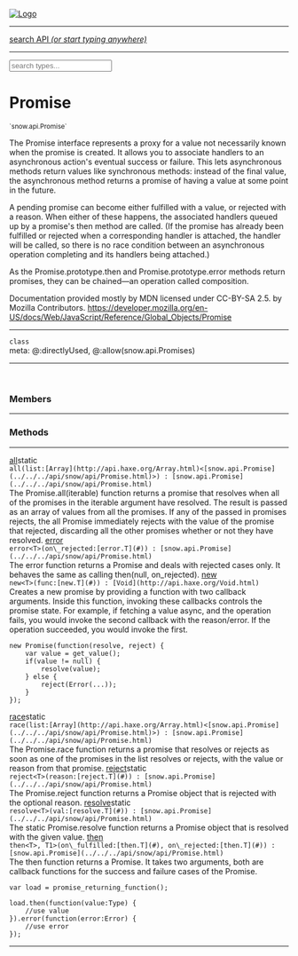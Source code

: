 
[![Logo](../../../images/logo.png)](../../../api/index.html)

<hr/>
<a href="#" id="search_bar" onclick="return;"><div> search API <em>(or start typing anywhere)</em> </div></a>
<hr/>

<script src="../../../js/omnibar.js"> </script>
<link rel="stylesheet" type="text/css" href="../../../css/omnibar.css" media="all">

<div id="omnibar"> <a href="#" onclick="return" id="omnibar_close"></a> <input id="omnibar_text" type="text" placeholder="search types..."></input></div>
<script  id="typelist" data-relpath="../../../" data-types="snow.App,snow.AppFixedTimestep,snow.Snow,snow._Snow.Core,snow.api.Debug,snow.api.DebugError,snow.api.File,snow.api.FileHandle,snow.api.FileSeek,snow.api.Libs,snow.api.Promise,snow.api.PromiseError,snow.api.PromiseState,snow.api.Promises,snow.api.Timer,snow.api._Debug.LogError,snow.api._File.FileHandle_Impl_,snow.api._File.FileSeek_Impl_,snow.api._Promise.PromiseState_Impl_,snow.api.buffers.ArrayBuffer,snow.api.buffers.ArrayBufferIO,snow.api.buffers.ArrayBufferView,snow.api.buffers.DataView,snow.api.buffers.Float32Array,snow.api.buffers.Float64Array,snow.api.buffers.Int16Array,snow.api.buffers.Int32Array,snow.api.buffers.Int8Array,snow.api.buffers.TAError,snow.api.buffers.TypedArrayType,snow.api.buffers.Uint16Array,snow.api.buffers.Uint32Array,snow.api.buffers.Uint8Array,snow.api.buffers.Uint8ClampedArray,snow.api.buffers._ArrayBuffer.ArrayBuffer_Impl_,snow.api.buffers._Float32Array.Float32Array_Impl_,snow.api.buffers._Float64Array.Float64Array_Impl_,snow.api.buffers._Int16Array.Int16Array_Impl_,snow.api.buffers._Int32Array.Int32Array_Impl_,snow.api.buffers._Int8Array.Int8Array_Impl_,snow.api.buffers._TypedArrayType.TypedArrayType_Impl_,snow.api.buffers._Uint16Array.Uint16Array_Impl_,snow.api.buffers._Uint32Array.Uint32Array_Impl_,snow.api.buffers._Uint8Array.Uint8Array_Impl_,snow.api.buffers._Uint8ClampedArray.Uint8ClampedArray_Impl_,snow.core.native.Core,snow.core.native._Core.StaticSnow,snow.core.native.assets.Assets,snow.core.native.assets._Assets.NativeAudioDataBlob,snow.core.native.assets._Assets.NativeAudioDataInfo,snow.core.native.assets._Assets.NativeAudioInfo,snow.core.native.audio.Audio,snow.core.native.audio.Sound,snow.core.native.input.Input,snow.core.native.io.IO,snow.core.native.window.Windowing,snow.core.web.assets.psd.PSD,snow.core.web.input.DOMKeys,snow.modules.interfaces.Assets,snow.modules.interfaces.Audio,snow.modules.interfaces.IO,snow.modules.interfaces.Input,snow.modules.interfaces.Windowing,snow.modules.openal.AL,snow.modules.openal.ALC,snow.modules.openal.ALHelper,snow.modules.openal.Audio,snow.modules.openal.Context,snow.modules.openal.Device,snow.modules.openal.Sound,snow.modules.openal._AL.Context_Impl_,snow.modules.openal._AL.Device_Impl_,snow.modules.openal.sound.ALSound,snow.modules.openal.sound.ALStream,snow.modules.openal.sound.Sound,snow.modules.opengl.GL,snow.modules.opengl.GLActiveInfo,snow.modules.opengl.GLBuffer,snow.modules.opengl.GLContextAttributes,snow.modules.opengl.GLFramebuffer,snow.modules.opengl.GLProgram,snow.modules.opengl.GLRenderbuffer,snow.modules.opengl.GLShader,snow.modules.opengl.GLTexture,snow.modules.opengl.GLUniformLocation,snow.modules.opengl.native.GL,snow.modules.opengl.native.GLActiveInfo,snow.modules.opengl.native.GLBO,snow.modules.opengl.native.GLBuffer,snow.modules.opengl.native.GLContextAttributes,snow.modules.opengl.native.GLFBO,snow.modules.opengl.native.GLFramebuffer,snow.modules.opengl.native.GLLink,snow.modules.opengl.native.GLObject,snow.modules.opengl.native.GLPO,snow.modules.opengl.native.GLProgram,snow.modules.opengl.native.GLProxy,snow.modules.opengl.native.GLRBO,snow.modules.opengl.native.GLRenderbuffer,snow.modules.opengl.native.GLSO,snow.modules.opengl.native.GLShader,snow.modules.opengl.native.GLShaderPrecisionFormat,snow.modules.opengl.native.GLTO,snow.modules.opengl.native.GLTexture,snow.modules.opengl.native.GLUniformLocation,snow.modules.opengl.native.GL_FFI,snow.modules.opengl.native.GL_Native,snow.modules.opengl.native._GL.GLBuffer_Impl_,snow.modules.opengl.native._GL.GLFramebuffer_Impl_,snow.modules.opengl.native._GL.GLProgram_Impl_,snow.modules.opengl.native._GL.GLRenderbuffer_Impl_,snow.modules.opengl.native._GL.GLShader_Impl_,snow.modules.opengl.native._GL.GLTexture_Impl_,snow.modules.opengl.native._GL.GLUniformLocation_Impl_,snow.modules.sdl.ControllerEventType,snow.modules.sdl.Input,snow.modules.sdl.KeyEventType,snow.modules.sdl.ModValue,snow.modules.sdl.MouseEventType,snow.modules.sdl.TouchEventType,snow.modules.sdl.Windowing,snow.modules.sdl._Input.ControllerEventType_Impl_,snow.modules.sdl._Input.KeyEventType_Impl_,snow.modules.sdl._Input.ModValue_Impl_,snow.modules.sdl._Input.MouseEventType_Impl_,snow.modules.sdl._Input.TouchEventType_Impl_,snow.system.assets.Asset,snow.system.assets.AssetBytes,snow.system.assets.AssetImage,snow.system.assets.AssetJSON,snow.system.assets.AssetText,snow.system.assets.Assets,snow.system.assets._Assets.AssetsModule,snow.system.audio.Audio,snow.system.audio.AudioModule,snow.system.audio.Sound,snow.system.input.Input,snow.system.input.Keycodes,snow.system.input.MapIntBool,snow.system.input.MapIntFloat,snow.system.input.Scancodes,snow.system.input._Input.InputModule,snow.system.io.IO,snow.system.io._IO.IOModule,snow.system.module.Assets,snow.system.module.Audio,snow.system.module.IO,snow.system.module.Input,snow.system.module.Sound,snow.system.module.Windowing,snow.system.window.Window,snow.system.window.Windowing,snow.system.window._Windowing.WindowHandleMap,snow.system.window._Windowing.WindowingModule,snow.types.AppConfig,snow.types.AppConfigNative,snow.types.AppConfigWeb,snow.types.Asset,snow.types.AssetBytes,snow.types.AssetImage,snow.types.AssetJSON,snow.types.AssetText,snow.types.AssetType,snow.types.AudioDataBlob,snow.types.AudioDataInfo,snow.types.AudioFormatType,snow.types.AudioHandle,snow.types.AudioInfo,snow.types.DisplayMode,snow.types.Error,snow.types.FileEvent,snow.types.FileEventType,snow.types.FileFilter,snow.types.GamepadDeviceEventType,snow.types.IODataOptions,snow.types.ImageInfo,snow.types.InputEvent,snow.types.InputEventType,snow.types.Key,snow.types.ModState,snow.types.OS,snow.types.OpenGLProfile,snow.types.Platform,snow.types.RenderConfig,snow.types.RenderConfigOpenGL,snow.types.Scan,snow.types.SnowConfig,snow.types.SystemEvent,snow.types.SystemEventType,snow.types.TextEventType,snow.types.WindowConfig,snow.types.WindowEvent,snow.types.WindowEventType,snow.types.WindowHandle,snow.types.WindowingConfig,snow.types._Types.AssetType_Impl_,snow.types._Types.AudioFormatType_Impl_,snow.types._Types.FileEventType_Impl_,snow.types._Types.GamepadDeviceEventType_Impl_,snow.types._Types.InputEventType_Impl_,snow.types._Types.OS_Impl_,snow.types._Types.OpenGLProfile_Impl_,snow.types._Types.Platform_Impl_,snow.types._Types.SystemEventType_Impl_,snow.types._Types.TextEventType_Impl_,snow.types._Types.WindowEventType_Impl_"></script>


<h1>Promise</h1>
<small>`snow.api.Promise`</small>

The Promise interface represents a proxy for a value not necessarily
known when the promise is created. It allows you to associate handlers
to an asynchronous action's eventual success or failure. This lets asynchronous
methods return values like synchronous methods: instead of the final value,
the asynchronous method returns a promise of having a value at some point in the future.

A pending promise can become either fulfilled with a value, or
rejected with a reason. When either of these happens, the associated
handlers queued up by a promise's then method are called. (If the promise
has already been fulfilled or rejected when a corresponding handler is attached,
the handler will be called, so there is no race condition between an asynchronous
operation completing and its handlers being attached.)

As the Promise.prototype.then and Promise.prototype.error methods return promises,
they can be chained—an operation called composition.

Documentation provided mostly by MDN
licensed under CC-BY-SA 2.5. by Mozilla Contributors.
https://developer.mozilla.org/en-US/docs/Web/JavaScript/Reference/Global_Objects/Promise

<hr/>

`class`<br/><span class="meta">
meta: @:directlyUsed, @:allow(snow.api.Promises)</span>

<hr/>


&nbsp;
&nbsp;




<h3>Members</h3> <hr/>


<h3>Methods</h3> <hr/><span class="method apipage">
            <a name="all"><a class="lift" href="#all">all</a></a><span class="inline-block static">static</span><div class="clear"></div>
            <code class="signature apipage">all(list:[Array](http://api.haxe.org/Array.html)&lt;[snow.api.Promise](../../../api/snow/api/Promise.html)&gt;<span></span>) : [snow.api.Promise](../../../api/snow/api/Promise.html)</code><br/><span class="small_desc_flat">The Promise.all(iterable) function returns a promise that
            resolves when all of the promises in the iterable argument
            have resolved. The result is passed as an array of values
            from all the promises.
            If any of the passed in promises rejects, the all Promise
            immediately rejects with the value of the promise that rejected,
            discarding all the other promises whether or not they have resolved.</span>


</span>
<span class="method apipage">
            <a name="error"><a class="lift" href="#error">error</a></a><div class="clear"></div>
            <code class="signature apipage">error&lt;T&gt;(on\_rejected:[error.T](#)<span></span>) : [snow.api.Promise](../../../api/snow/api/Promise.html)</code><br/><span class="small_desc_flat">The error function returns a Promise and deals with rejected cases only.
            It behaves the same as calling then(null, on_rejected).</span>


</span>
<span class="method apipage">
            <a name="new"><a class="lift" href="#new">new</a></a><div class="clear"></div>
            <code class="signature apipage">new&lt;T&gt;(func:[new.T](#)<span></span>) : [Void](http://api.haxe.org/Void.html)</code><br/><span class="small_desc_flat">Creates a new promise by providing a function with two callback arguments.
            Inside this function, invoking these callbacks controls the promise state.
            For example, if fetching a value async, and the operation fails, you would
            invoke the second callback with the reason/error. If the operation succeeded,
            you would invoke the first.</span>

```
new Promise(function(resolve, reject) {
    var value = get_value();
    if(value != null) {
        resolve(value);
    } else {
        reject(Error(...));
    }
});
```
</span>
<span class="method apipage">
            <a name="race"><a class="lift" href="#race">race</a></a><span class="inline-block static">static</span><div class="clear"></div>
            <code class="signature apipage">race(list:[Array](http://api.haxe.org/Array.html)&lt;[snow.api.Promise](../../../api/snow/api/Promise.html)&gt;<span></span>) : [snow.api.Promise](../../../api/snow/api/Promise.html)</code><br/><span class="small_desc_flat">The Promise.race function returns a promise that
            resolves or rejects as soon as one of the promises in the
            list resolves or rejects, with the value or reason from that promise.</span>


</span>
<span class="method apipage">
            <a name="reject"><a class="lift" href="#reject">reject</a></a><span class="inline-block static">static</span><div class="clear"></div>
            <code class="signature apipage">reject&lt;T&gt;(reason:[reject.T](#)<span></span>) : [snow.api.Promise](../../../api/snow/api/Promise.html)</code><br/><span class="small_desc_flat">The Promise.reject function returns a Promise object
            that is rejected with the optional reason.</span>


</span>
<span class="method apipage">
            <a name="resolve"><a class="lift" href="#resolve">resolve</a></a><span class="inline-block static">static</span><div class="clear"></div>
            <code class="signature apipage">resolve&lt;T&gt;(val:[resolve.T](#)<span></span>) : [snow.api.Promise](../../../api/snow/api/Promise.html)</code><br/><span class="small_desc_flat">The static Promise.resolve function returns a Promise object
            that is resolved with the given value.</span>


</span>
<span class="method apipage">
            <a name="then"><a class="lift" href="#then">then</a></a><div class="clear"></div>
            <code class="signature apipage">then&lt;T&gt;, T1&gt;(on\_fulfilled:[then.T](#)<span></span>, on\_rejected:[then.T](#)<span></span>) : [snow.api.Promise](../../../api/snow/api/Promise.html)</code><br/><span class="small_desc_flat">The then function returns a Promise. It takes two arguments,
            both are callback functions for the success and failure cases of the Promise.</span>

```
var load = promise_returning_function();

load.then(function(value:Type) {
    //use value
}).error(function(error:Error) {
    //use error
});
```
</span>



<hr/>

&nbsp;
&nbsp;
&nbsp;
&nbsp;